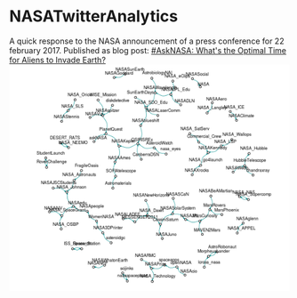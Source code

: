 # NASATwitterAnalytics
A quick response to the NASA announcement of a press conference for 22 february 2017.
Published as blog post: [
#AskNASA: What's the Optimal Time for Aliens to Invade Earth?](https://www.smartcat.io/blog/2017/asknasa-whats-the-optimal-time-for-aliens-to-invade-earth/)
![](/NASASocialNet.png)
